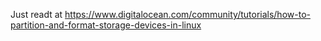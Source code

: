 Just readt at https://www.digitalocean.com/community/tutorials/how-to-partition-and-format-storage-devices-in-linux
